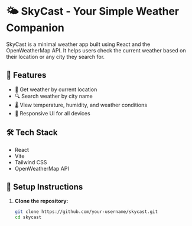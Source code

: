 # 🌤️ SkyCast - Your Simple Weather Companion

SkyCast is a minimal weather app built using React and the OpenWeatherMap API. It helps users check the current weather based on their location or any city they search for.

## 🚀 Features

- 📍 Get weather by current location
- 🔍 Search weather by city name
- 🌡️ View temperature, humidity, and weather conditions
- 📱 Responsive UI for all devices

## 🛠️ Tech Stack

- React
- Vite
- Tailwind CSS
- OpenWeatherMap API

## 🧪 Setup Instructions

1. **Clone the repository:**

   ```bash
   git clone https://github.com/your-username/skycast.git
   cd skycast
